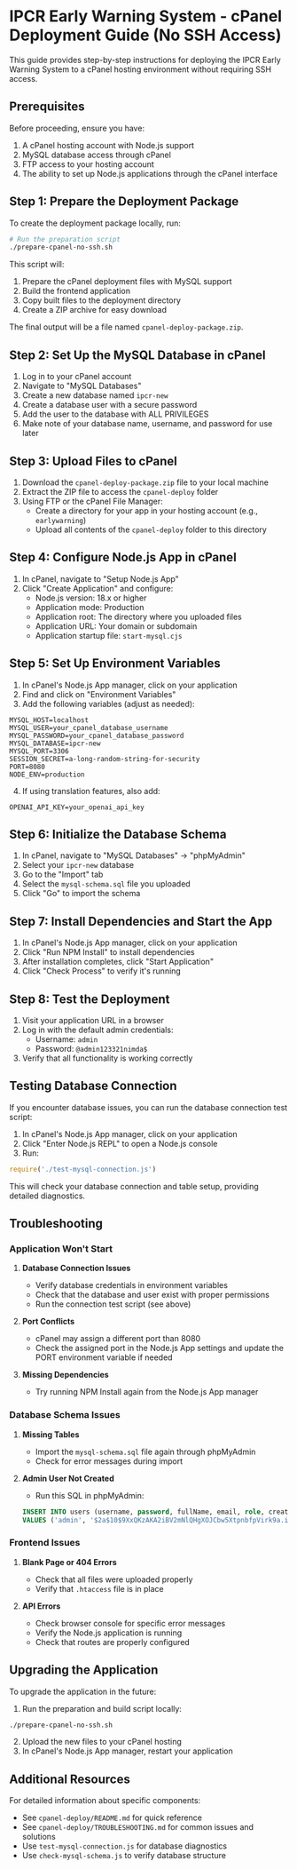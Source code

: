 # IPCR Early Warning System - cPanel Deployment Guide (No SSH Access)

This guide provides step-by-step instructions for deploying the IPCR Early Warning System to a cPanel hosting environment without requiring SSH access.

## Prerequisites

Before proceeding, ensure you have:

1. A cPanel hosting account with Node.js support
2. MySQL database access through cPanel
3. FTP access to your hosting account
4. The ability to set up Node.js applications through the cPanel interface

## Step 1: Prepare the Deployment Package

To create the deployment package locally, run:

```bash
# Run the preparation script
./prepare-cpanel-no-ssh.sh
```

This script will:
1. Prepare the cPanel deployment files with MySQL support
2. Build the frontend application
3. Copy built files to the deployment directory
4. Create a ZIP archive for easy download

The final output will be a file named `cpanel-deploy-package.zip`.

## Step 2: Set Up the MySQL Database in cPanel

1. Log in to your cPanel account
2. Navigate to "MySQL Databases"
3. Create a new database named `ipcr-new`
4. Create a database user with a secure password
5. Add the user to the database with ALL PRIVILEGES
6. Make note of your database name, username, and password for use later

## Step 3: Upload Files to cPanel

1. Download the `cpanel-deploy-package.zip` file to your local machine
2. Extract the ZIP file to access the `cpanel-deploy` folder
3. Using FTP or the cPanel File Manager:
   - Create a directory for your app in your hosting account (e.g., `earlywarning`)
   - Upload all contents of the `cpanel-deploy` folder to this directory

## Step 4: Configure Node.js App in cPanel

1. In cPanel, navigate to "Setup Node.js App"
2. Click "Create Application" and configure:
   - Node.js version: 18.x or higher
   - Application mode: Production
   - Application root: The directory where you uploaded files
   - Application URL: Your domain or subdomain
   - Application startup file: `start-mysql.cjs`

## Step 5: Set Up Environment Variables

1. In cPanel's Node.js App manager, click on your application
2. Find and click on "Environment Variables"
3. Add the following variables (adjust as needed):

```
MYSQL_HOST=localhost
MYSQL_USER=your_cpanel_database_username
MYSQL_PASSWORD=your_cpanel_database_password
MYSQL_DATABASE=ipcr-new
MYSQL_PORT=3306
SESSION_SECRET=a-long-random-string-for-security
PORT=8080
NODE_ENV=production
```

4. If using translation features, also add:
```
OPENAI_API_KEY=your_openai_api_key
```

## Step 6: Initialize the Database Schema

1. In cPanel, navigate to "MySQL Databases" → "phpMyAdmin"
2. Select your `ipcr-new` database
3. Go to the "Import" tab
4. Select the `mysql-schema.sql` file you uploaded
5. Click "Go" to import the schema

## Step 7: Install Dependencies and Start the App

1. In cPanel's Node.js App manager, click on your application
2. Click "Run NPM Install" to install dependencies
3. After installation completes, click "Start Application"
4. Click "Check Process" to verify it's running

## Step 8: Test the Deployment

1. Visit your application URL in a browser
2. Log in with the default admin credentials:
   - Username: `admin`
   - Password: `@admin123321nimda$`
3. Verify that all functionality is working correctly

## Testing Database Connection

If you encounter database issues, you can run the database connection test script:

1. In cPanel's Node.js App manager, click on your application
2. Click "Enter Node.js REPL" to open a Node.js console
3. Run:
```javascript
require('./test-mysql-connection.js')
```

This will check your database connection and table setup, providing detailed diagnostics.

## Troubleshooting

### Application Won't Start

1. **Database Connection Issues**
   - Verify database credentials in environment variables
   - Check that the database and user exist with proper permissions
   - Run the connection test script (see above)

2. **Port Conflicts**
   - cPanel may assign a different port than 8080
   - Check the assigned port in the Node.js App settings and update the PORT environment variable if needed

3. **Missing Dependencies**
   - Try running NPM Install again from the Node.js App manager

### Database Schema Issues

1. **Missing Tables**
   - Import the `mysql-schema.sql` file again through phpMyAdmin
   - Check for error messages during import

2. **Admin User Not Created**
   - Run this SQL in phpMyAdmin:
   ```sql
   INSERT INTO users (username, password, fullName, email, role, createdAt, securityLevel) 
   VALUES ('admin', '$2a$10$9XxQKzAKA2iBV2mNlQHgXOJCbw5XtpnbfpVirk9a.irFIQET9H3zK', 'System Administrator', 'admin@example.com', 'admin', NOW(), 'high');
   ```

### Frontend Issues

1. **Blank Page or 404 Errors**
   - Check that all files were uploaded properly
   - Verify that `.htaccess` file is in place

2. **API Errors**
   - Check browser console for specific error messages
   - Verify the Node.js application is running
   - Check that routes are properly configured

## Upgrading the Application

To upgrade the application in the future:

1. Run the preparation and build script locally:
```bash
./prepare-cpanel-no-ssh.sh
```

2. Upload the new files to your cPanel hosting
3. In cPanel's Node.js App manager, restart your application

## Additional Resources

For detailed information about specific components:
- See `cpanel-deploy/README.md` for quick reference
- See `cpanel-deploy/TROUBLESHOOTING.md` for common issues and solutions
- Use `test-mysql-connection.js` for database diagnostics
- Use `check-mysql-schema.js` to verify database structure